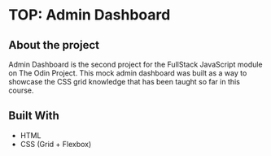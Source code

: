 # TOP: Admin Dashboard


## About the project

Admin Dashboard is the second project for the FullStack JavaScript module on The Odin Project. This mock admin dashboard was built as a way to showcase the CSS grid knowledge that has been taught so far in this course.

## Built With
- HTML
- CSS (Grid + Flexbox)
